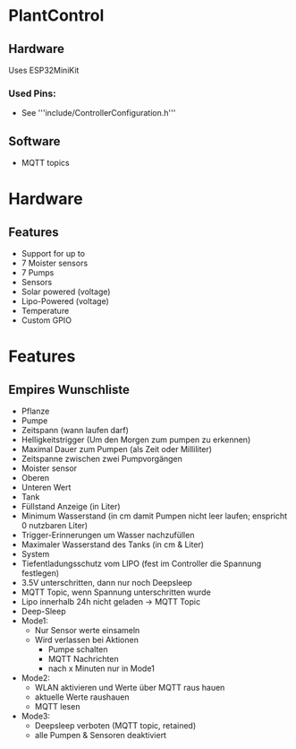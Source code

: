 # PlantControl
## Hardware

Uses ESP32MiniKit

### Used Pins:
* See '''include/ControllerConfiguration.h'''

## Software
* MQTT topics

# Hardware
## Features
* Support for up to
 * 7 Moister sensors
 * 7 Pumps
 * Sensors
  * Solar powered (voltage)
  * Lipo-Powered (voltage)
  * Temperature
 * Custom GPIO

# Features
## Empires Wunschliste
 * Pflanze
  * Pumpe
   * Zeitspann (wann laufen darf)
   * Helligkeitstrigger (Um den Morgen zum pumpen zu erkennen)
   * Maximal Dauer zum Pumpen (als Zeit oder Milliliter)
   * Zeitspanne zwischen zwei Pumpvorgängen
  * Moister sensor
   * Oberen
   * Unteren Wert
* Tank
 * Füllstand Anzeige (in Liter)
 * Minimum Wasserstand (in cm damit Pumpen nicht leer laufen; enspricht 0 nutzbaren Liter)
 * Trigger-Erinnerungen um Wasser nachzufüllen
 * Maximaler Wasserstand des Tanks (in cm & Liter)
* System
 * Tiefentladungsschutz vom LIPO (fest im Controller die Spannung festlegen)
  * 3.5V unterschritten, dann nur noch Deepsleep
  * MQTT Topic, wenn Spannung unterschritten wurde
 * Lipo innerhalb 24h nicht geladen -> MQTT Topic
 * Deep-Sleep
  * Mode1: 
    * Nur Sensor werte einsameln
    * Wird verlassen bei Aktionen
        * Pumpe schalten
        * MQTT Nachrichten
        * nach x Minuten nur in Mode1
  * Mode2: 
    * WLAN aktivieren und Werte über MQTT raus hauen
    * aktuelle Werte raushauen
    * MQTT lesen
  * Mode3:
    * Deepsleep verboten (MQTT topic, retained)
    * alle Pumpen & Sensoren deaktiviert

